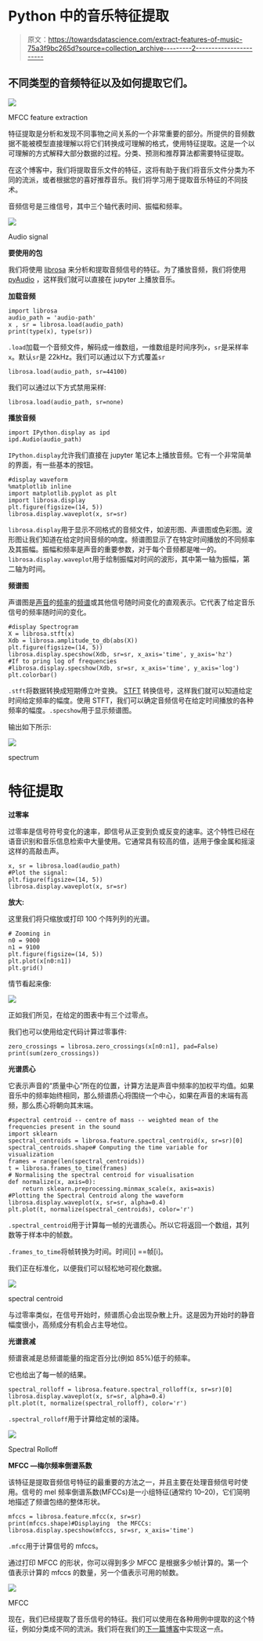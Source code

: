 # Python 中的音乐特征提取

> 原文：<https://towardsdatascience.com/extract-features-of-music-75a3f9bc265d?source=collection_archive---------2----------------------->

## 不同类型的音频特征以及如何提取它们。

![](img/65a96d62be490af5cda1417dbd403148.png)

MFCC feature extraction

特征提取是分析和发现不同事物之间关系的一个非常重要的部分。所提供的音频数据不能被模型直接理解以将它们转换成可理解的格式，使用特征提取。这是一个以可理解的方式解释大部分数据的过程。分类、预测和推荐算法都需要特征提取。

在这个博客中，我们将提取音乐文件的特征，这将有助于我们将音乐文件分类为不同的流派，或者根据您的喜好推荐音乐。我们将学习用于提取音乐特征的不同技术。

音频信号是三维信号，其中三个轴代表时间、振幅和频率。

![](img/e1d7e15da10032e9130faa26d5c7d29f.png)

Audio signal

**要使用的包**

我们将使用 [librosa](https://librosa.github.io/librosa/) 来分析和提取音频信号的特征。为了播放音频，我们将使用 [pyAudio](https://people.csail.mit.edu/hubert/pyaudio/docs/) ，这样我们就可以直接在 jupyter 上播放音乐。

**加载音频**

```
import librosa
audio_path = 'audio-path'
x , sr = librosa.load(audio_path)
print(type(x), type(sr))
```

`.load`加载一个音频文件，解码成一维数组，一维数组是时间序列`x`，`sr`是采样率`x`。默认`sr`是 22kHz。我们可以通过以下方式覆盖`sr`

```
librosa.load(audio_path, sr=44100)
```

我们可以通过以下方式禁用采样:

```
librosa.load(audio_path, sr=none)
```

**播放音频**

```
import IPython.display as ipd
ipd.Audio(audio_path)
```

`IPython.display`允许我们直接在 jupyter 笔记本上播放音频。它有一个非常简单的界面，有一些基本的按钮。

```
#display waveform
%matplotlib inline
import matplotlib.pyplot as plt
import librosa.display
plt.figure(figsize=(14, 5))
librosa.display.waveplot(x, sr=sr)
```

`librosa.display`用于显示不同格式的音频文件，如波形图、声谱图或色彩图。波形图让我们知道在给定时间音频的响度。频谱图显示了在特定时间播放的不同频率及其振幅。振幅和频率是声音的重要参数，对于每个音频都是唯一的。`librosa.display.waveplot`用于绘制振幅对时间的波形，其中第一轴为振幅，第二轴为时间。

**频谱图**

声谱图是[声音](https://en.wikipedia.org/wiki/Sound)的[频率](https://en.wikipedia.org/wiki/Frequencies)的[频谱](https://en.wikipedia.org/wiki/Spectral_density)或其他信号随时间变化的直观表示。它代表了给定音乐信号的频率随时间的变化。

```
#display Spectrogram
X = librosa.stft(x)
Xdb = librosa.amplitude_to_db(abs(X))
plt.figure(figsize=(14, 5))
librosa.display.specshow(Xdb, sr=sr, x_axis='time', y_axis='hz') 
#If to pring log of frequencies  
#librosa.display.specshow(Xdb, sr=sr, x_axis='time', y_axis='log')
plt.colorbar()
```

`.stft`将数据转换成短期傅立叶变换。 [STFT](https://www.youtube.com/watch?v=g1_wcbGUcDY) 转换信号，这样我们就可以知道给定时间给定频率的幅度。使用 STFT，我们可以确定音频信号在给定时间播放的各种频率的幅度。`.specshow`用于显示频谱图。

输出如下所示:

![](img/535d5e1a14f13292f04de023a702a426.png)

spectrum

# **特征提取**

**过零率**

过零率是信号符号变化的速率，即信号从正变到负或反变的速率。这个特性已经在语音识别和音乐信息检索中大量使用。它通常具有较高的值，适用于像金属和摇滚这样的高敲击声。

```
x, sr = librosa.load(audio_path)
#Plot the signal:
plt.figure(figsize=(14, 5))
librosa.display.waveplot(x, sr=sr)
```

**放大:**

这里我们将只缩放或打印 100 个阵列列的光谱。

```
# Zooming in
n0 = 9000
n1 = 9100
plt.figure(figsize=(14, 5))
plt.plot(x[n0:n1])
plt.grid()
```

情节看起来像:

![](img/a4fcd564ea2745854aea2a21abfc34e0.png)

正如我们所见，在给定的图表中有三个过零点。

我们也可以使用给定代码计算过零事件:

```
zero_crossings = librosa.zero_crossings(x[n0:n1], pad=False)
print(sum(zero_crossings))
```

**光谱质心**

它表示声音的“质量中心”所在的位置，计算方法是声音中频率的加权平均值。如果音乐中的频率始终相同，那么频谱质心将围绕一个中心，如果在声音的末端有高频，那么质心将朝向其末端。

```
#spectral centroid -- centre of mass -- weighted mean of the frequencies present in the sound
import sklearn
spectral_centroids = librosa.feature.spectral_centroid(x, sr=sr)[0]
spectral_centroids.shape# Computing the time variable for visualization
frames = range(len(spectral_centroids))
t = librosa.frames_to_time(frames)
# Normalising the spectral centroid for visualisation
def normalize(x, axis=0):
    return sklearn.preprocessing.minmax_scale(x, axis=axis)
#Plotting the Spectral Centroid along the waveform
librosa.display.waveplot(x, sr=sr, alpha=0.4)
plt.plot(t, normalize(spectral_centroids), color='r')
```

`.spectral_centroid`用于计算每一帧的光谱质心。所以它将返回一个数组，其列数等于样本中的帧数。

`.frames_to_time`将帧转换为时间。时间[i] ==帧[i]。

我们正在标准化，以便我们可以轻松地可视化数据。

![](img/754344f276dfbd83cc7e11cda5e354e7.png)

spectral centroid

与过零率类似，在信号开始时，频谱质心会出现杂散上升。这是因为开始时的静音幅度很小，高频成分有机会占主导地位。

**光谱衰减**

频谱衰减是总频谱能量的指定百分比(例如 85%)低于的频率。

它也给出了每一帧的结果。

```
spectral_rolloff = librosa.feature.spectral_rolloff(x, sr=sr)[0]
librosa.display.waveplot(x, sr=sr, alpha=0.4)
plt.plot(t, normalize(spectral_rolloff), color='r')
```

`.spectral_rolloff`用于计算给定帧的滚降。

![](img/15ff978c4aca7477d2f0e45a5c1699e2.png)

Spectral Rolloff

**MFCC —梅尔频率倒谱系数**

该特征是提取音频信号特征的最重要的方法之一，并且主要在处理音频信号时使用。信号的 mel 频率倒谱系数(MFCCs)是一小组特征(通常约 10–20)，它们简明地描述了频谱包络的整体形状。

```
mfccs = librosa.feature.mfcc(x, sr=sr)
print(mfccs.shape)#Displaying  the MFCCs:
librosa.display.specshow(mfccs, sr=sr, x_axis='time')
```

`.mfcc`用于计算信号的 mfccs。

通过打印 MFCC 的形状，你可以得到多少 MFCC 是根据多少帧计算的。第一个值表示计算的 mfccs 的数量，另一个值表示可用的帧数。

![](img/4e43eaf6c6c11eb73687f6d2b662a203.png)

MFCC

现在，我们已经提取了音乐信号的特征。我们可以使用在各种用例中提取的这个特征，例如分类成不同的流派。我们将在我们的[下一篇博客](https://medium.com/@sdoshi579/classification-of-music-into-different-genres-using-keras-82ab5339efe0)中实现这一点。